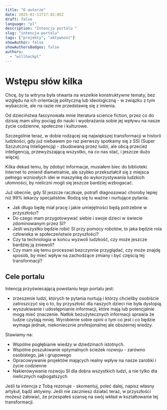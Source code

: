 ```yaml
---
title: "O autorze"
date: 2025-01-11T17:42:05Z
draft: false
language: "pl"
description: "Intencja portalu "
slug: "intencja-portalu"
tags: ["projekty", "aktywność"]
showAuthor: false
showAuthorsBadges: false
authors:
  - "willhackpl"
---
```


# Wstępu słów kilka

Chcę, by ta witryna była otwarta na wszelkie konstruktywne tematy, bez względu na ich orientację polityczną lub ideologiczną - w związku z tym wybaczcie, ale na razie nie przedstawię się z imienia.

Od dzieciństwa fascynowała mnie literatura science fiction, przez co do dzisiaj mam silny pociąg do nauki i wyobrażania sobie jej wpływu na nasze życie codzienne, społeczne i kulturowe. 

Szczególnie teraz, w dobie rodzącej się największej transformacji w historii ludzkości, gdy już niebawem po raz pierwszy spotkamy się z SSI (Super Szczutczną Inteligencją) - zbudowaną przez ludzi, ale obcą przecież inteligencją, przewyższającą wszystko, na co nas stać, i jeszcze dużo więcej.

Kilka dekad temu, by zdobyć informacje, musiałem biec do biblioteki. Internet to zmienił diametralnie, ale szybko przekształcił się z miejsca pełnego wzniosłych idei w maszynkę do wykorzystywania ludzkich ułomności, by nieliczni mogli się jeszcze bardziej wzbogacać.

Już obecnie, gdy SI jeszcze raczkuje, potrafi diagnozować choroby lepiej niż 99% lekarzy specjalistów. Rodzą się tu ważne i nurtujące pytania:

* Jak długo będę miał pracę i jakie umiejętności będą potrzebne w przyszłości?
* Do czego mam przygotowywać siebie i swoje dzieci w świecie zdominowanym przez SI?
* Jeśli wszystko będzie robić SI przy pomocy robotów, to jaka będzie rola człowieka w społeczeństwie przyszłości?
* Czy ta technologia w końcu wyzwoli ludzkość, czy może jeszcze bardziej ją zniewoli?
* Czy mam się temu procesowi bezczynnie przyglądać, czy może znajdę sposób, by mieć wpływ na zachodzące zmiany i być częścią tej transformacji?

## Cele portalu


Intencją przyświecającą powstaniu tego portalu jest:
* zrzeszenie ludzi, których te pytania nurtują i którzy chcieliby osobiście zatroszczyć się o to, by przyszłość dla naszych dzieci nie była dystopią.
* wyszukiwanie i udostępnianie informacji, które mają lub potencjalnie mogą mieć znaczenie. Natłok bezużytecznych informacji sprawia że ludzie czytają mniej. Wyrobienie sobie opini o tym co jest i co będzie wymaga jednak, niekoniecznie profesjonalnej ale obszernej wiedzy.


Stawiamy na:
* Wspólne pogłębianie wiedzy w dziedzinach istotnych.
* Wspólne poszukiwanie optymalnych ścieżek rozwoju - zarówno osobistego, jak i grupowego
* Opracowywanie projektów mających realny wpływ na nasze zarobki i życie codzienne
* Nakierowywanie rozwoju SI dla dobra wszystkich ludzi, a nie tylko dla nielicznych najbogatszych

Jeśli ta intencja z Tobą rezonuje - skomentuj, poleć dalej, napisz własny artykuł, bądź aktywny. Jeśli nie zaczniesz działać teraz, w przyszłości możesz żałować, że przespałeś szansę na swój wkład w kształtowanie tej transformacji.